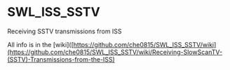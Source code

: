 # SWL_ISS_SSTV
Receiving SSTV transmissions from ISS

All info is in the [wiki]([https://github.com/che0815/SWL_ISS_SSTV/wiki](https://github.com/che0815/SWL_ISS_SSTV/wiki/Receiving-SlowScanTV-(SSTV)-Transmissions-from-the-ISS)
